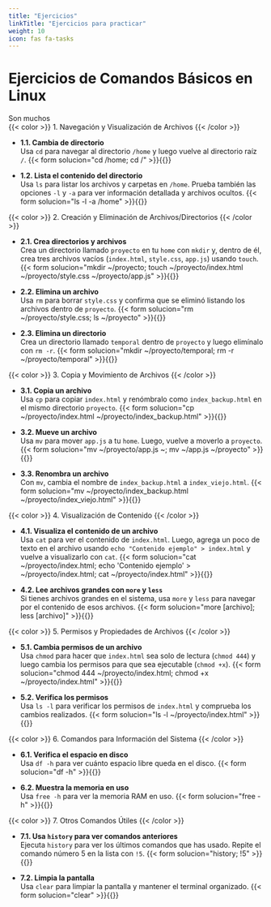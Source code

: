 ```yaml
---
title: "Ejercicios"
linkTitle: "Ejercicios para practicar"
weight: 10
icon: fas fa-tasks
---
```

# Ejercicios de Comandos Básicos en Linux
Son muchos  
{{< color >}} 1. Navegación y Visualización de Archivos {{< /color >}}
- **1.1. Cambia de directorio**  
  Usa `cd` para navegar al directorio `/home` y luego vuelve al directorio raíz `/`.
  {{< form solucion="cd /home; cd /" >}}{{</form>}}

- **1.2. Lista el contenido del directorio**  
  Usa `ls` para listar los archivos y carpetas en `/home`. Prueba también las opciones `-l` y `-a` para ver información detallada y archivos ocultos.
  {{< form solucion="ls -l -a /home" >}}{{</form>}}

{{< color >}} 2. Creación y Eliminación de Archivos/Directorios {{< /color >}}
- **2.1. Crea directorios y archivos**  
  Crea un directorio llamado `proyecto` en tu `home` con `mkdir` y, dentro de él, crea tres archivos vacíos (`index.html`, `style.css`, `app.js`) usando `touch`.
  {{< form solucion="mkdir ~/proyecto; touch ~/proyecto/index.html ~/proyecto/style.css ~/proyecto/app.js" >}}{{</form>}}

- **2.2. Elimina un archivo**  
  Usa `rm` para borrar `style.css` y confirma que se eliminó listando los archivos dentro de `proyecto`.
  {{< form solucion="rm ~/proyecto/style.css; ls ~/proyecto" >}}{{</form>}}

- **2.3. Elimina un directorio**  
  Crea un directorio llamado `temporal` dentro de `proyecto` y luego elimínalo con `rm -r`.
  {{< form solucion="mkdir ~/proyecto/temporal; rm -r ~/proyecto/temporal" >}}{{</form>}}

{{< color >}} 3. Copia y Movimiento de Archivos {{< /color >}}
- **3.1. Copia un archivo**  
  Usa `cp` para copiar `index.html` y renómbralo como `index_backup.html` en el mismo directorio `proyecto`.
  {{< form solucion="cp ~/proyecto/index.html ~/proyecto/index_backup.html" >}}{{</form>}}

- **3.2. Mueve un archivo**  
  Usa `mv` para mover `app.js` a tu `home`. Luego, vuelve a moverlo a `proyecto`.
  {{< form solucion="mv ~/proyecto/app.js ~; mv ~/app.js ~/proyecto" >}}{{</form>}}

- **3.3. Renombra un archivo**  
  Con `mv`, cambia el nombre de `index_backup.html` a `index_viejo.html`.
  {{< form solucion="mv ~/proyecto/index_backup.html ~/proyecto/index_viejo.html" >}}{{</form>}}

{{< color >}} 4. Visualización de Contenido {{< /color >}}
- **4.1. Visualiza el contenido de un archivo**  
  Usa `cat` para ver el contenido de `index.html`. Luego, agrega un poco de texto en el archivo usando `echo "Contenido ejemplo" > index.html` y vuelve a visualizarlo con `cat`.
  {{< form solucion="cat ~/proyecto/index.html; echo 'Contenido ejemplo' > ~/proyecto/index.html; cat ~/proyecto/index.html" >}}{{</form>}}

- **4.2. Lee archivos grandes con `more` y `less`**  
  Si tienes archivos grandes en el sistema, usa `more` y `less` para navegar por el contenido de esos archivos.
  {{< form solucion="more [archivo]; less [archivo]" >}}{{</form>}}

{{< color >}} 5. Permisos y Propiedades de Archivos {{< /color >}}
- **5.1. Cambia permisos de un archivo**  
  Usa `chmod` para hacer que `index.html` sea solo de lectura (`chmod 444`) y luego cambia los permisos para que sea ejecutable (`chmod +x`).
  {{< form solucion="chmod 444 ~/proyecto/index.html; chmod +x ~/proyecto/index.html" >}}{{</form>}}

- **5.2. Verifica los permisos**  
  Usa `ls -l` para verificar los permisos de `index.html` y comprueba los cambios realizados.
  {{< form solucion="ls -l ~/proyecto/index.html" >}}{{</form>}}

{{< color >}} 6. Comandos para Información del Sistema {{< /color >}}
- **6.1. Verifica el espacio en disco**  
  Usa `df -h` para ver cuánto espacio libre queda en el disco.
  {{< form solucion="df -h" >}}{{</form>}}

- **6.2. Muestra la memoria en uso**  
  Usa `free -h` para ver la memoria RAM en uso.
  {{< form solucion="free -h" >}}{{</form>}}

{{< color >}} 7. Otros Comandos Útiles {{< /color >}}
- **7.1. Usa `history` para ver comandos anteriores**  
  Ejecuta `history` para ver los últimos comandos que has usado. Repite el comando número 5 en la lista con `!5`.
  {{< form solucion="history; !5" >}}{{</form>}}

- **7.2. Limpia la pantalla**  
  Usa `clear` para limpiar la pantalla y mantener el terminal organizado.
  {{< form solucion="clear" >}}{{</form>}}
